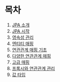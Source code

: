 # 목차

1. [JPA 소개](01.introduction_of_jpa/readme.md)
1. [JPA 시작](02.start_jpa/readme.md)
1. [영속성 관리](03.persistence_manager/readme.md)
1. [엔티티 매핑](04.entity-mapping/readme.md)
1. [연관관계 매핑 기초](05.basic-relationships/readme.md)
1. [다양한 연관관계 매핑](06.various-relationships-mapping/readme.md)
1. [고급 매핑](07.advanced-mapping/readme.md)
1. [프록시와 연관관계 관리](08.proxy-relationship-management/readme.md)
1. [값 타입](09.value-type/readme.md)
<!-- 1. 객체지향 쿼리 언어 -->
<!-- 1. 웹 애플리케이션 제작 -->
<!-- 1. 스프링 데이터 JPA -->
<!-- 1. 웹 애플리케이션과 영속성 관리 -->
<!-- 1. 컬렉션과 부가 기능 -->
<!-- 1. 고급 주제와 성능 최적화 -->
<!-- 1. 트랜잭션과 락, 2차 캐시 -->